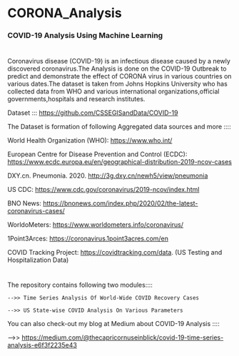 # CORONA_Analysis

### COVID-19 Analysis Using Machine Learning
#


Coronavirus disease (COVID-19) is an infectious disease caused by a newly discovered coronavirus.The Analysis is done on the COVID-19 Outbreak to predict and demonstrate the effect of CORONA virus in various countries on various dates.The dataset is taken from Johns Hopkins University who has collected data from WHO and various international organizations,official governments,hospitals and research institutes.

Dataset ::: https://github.com/CSSEGISandData/COVID-19

The Dataset is formation of following Aggregated data sources and more ::::

World Health Organization (WHO): https://www.who.int/

European Centre for Disease Prevention and Control (ECDC): https://www.ecdc.europa.eu/en/geographical-distribution-2019-ncov-cases

DXY.cn. Pneumonia. 2020. http://3g.dxy.cn/newh5/view/pneumonia

US CDC: https://www.cdc.gov/coronavirus/2019-ncov/index.html

BNO News: https://bnonews.com/index.php/2020/02/the-latest-coronavirus-cases/

WorldoMeters: https://www.worldometers.info/coronavirus/

1Point3Arces: https://coronavirus.1point3acres.com/en

COVID Tracking Project: https://covidtracking.com/data. (US Testing and Hospitalization Data)

#

The repository contains following two modules::::

    -->> Time Series Analysis Of World-Wide COVID Recovery Cases

    -->> US State-wise COVID Analysis On Various Parameters


You can also check-out my blog at Medium about COVID-19 Analysis ::::

   -->> https://medium.com/@thecapricornuseinblick/covid-19-time-series-analysis-e6f3f2235e43

#



